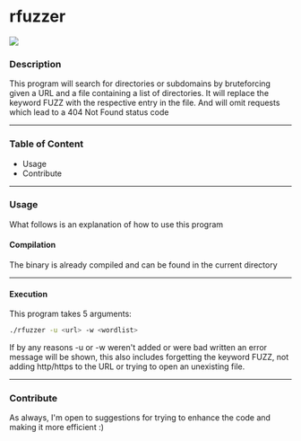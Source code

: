 # rfuzzer

![](https://img.shields.io/badge/made%20with-Rust-orange)

### Description
This program will search for directories or subdomains by bruteforcing
given a URL and a file containing a list of directories. It will replace 
the keyword FUZZ with the respective entry in the file. And will omit requests
which lead to a 404 Not Found status code

---

### Table of Content
* Usage
* Contribute

---

### Usage
 What follows is an explanation of how to use this program

#### Compilation
The binary is already compiled and can be found in the current directory

---

#### Execution
This program takes 5 arguments:
```bash
./rfuzzer -u <url> -w <wordlist>
```
If by any reasons -u or -w weren't added or were bad written
an error message will be shown, this also includes forgetting the
keyword FUZZ, not adding http/https to the URL or trying to open an unexisting file.

---

### Contribute
As always, I'm open to suggestions for trying to enhance the code and making
it more efficient :)

